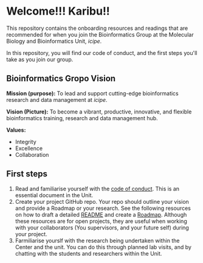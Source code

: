 # Welcome!!! Karibu!!

This repository contains the onboarding resources and readings that are recommended for when you join the Bioinformatics Group at the Molecular Biology and Bioinformatics Unit, *icipe*.

In this repository, you will find our code of conduct, and the first steps you'll take as you join our group. 

## Bioinformatics Gropo Vision
**Mission (purpose):** To lead and support cutting-edge bioinformatics research and data management at *icipe*.

**Vision (Picture):** To become a vibrant, productive, innovative, and flexible bioinformatics training, research and data management hub.

**Values:**
- Integrity
- Excellence
- Collaboration


## First steps
1. Read and familiarise yourself with the [code of conduct](CODE_OF_CONDUCT.md). This is an essential document in the Unit.
2. Create your project GitHub repo. Your repo should outline your vision and provide a Roadmap or your research. See the following resources on how to draft a detailed [README](https://mozilla.github.io/open-leadership-training-series/articles/opening-your-project/write-a-great-project-readme/) and create a [Roadmap](https://mozilla.github.io/open-leadership-training-series/articles/opening-your-project/start-your-project-roadmap/).  Although these resources are for open projects, they are useful when working with your collaborators (You supervisors, and your future self) during your project.
3. Farmiliarise yourslf with the research being undertaken within the Center and the unit. You can do this through planned lab visits, and by chatting with the students and researchers within the Unit. 
